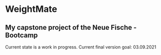 # WeightMate

## My capstone project of the Neue Fische - Bootcamp

Current state is a work in progress.
Current final version goal: 03.09.2021
